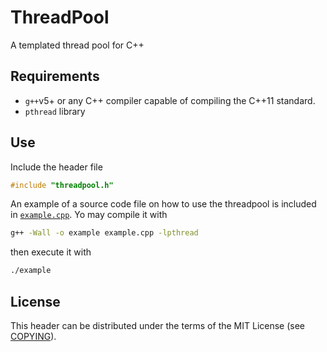 # ThreadPool
A templated thread pool for C++

## Requirements
- `g++`v5+ or any C++ compiler capable of compiling the C++11 standard.
- `pthread` library

## Use
Include the header file
```cpp
#include "threadpool.h"
```

An example of a source code file on how to use the threadpool is included in [`example.cpp`](example.cpp). Yo may
compile it with
```bash
g++ -Wall -o example example.cpp -lpthread
```
then execute it with
```bash
./example
```

## License
This header can be distributed under the terms of the MIT License (see [COPYING](COPYING)).
